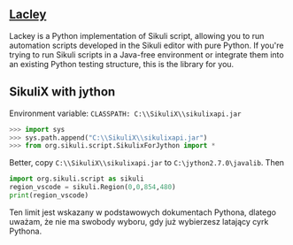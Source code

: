 ## [Lacley](https://github.com/glitchassassin/lackey)

Lackey is a Python implementation of Sikuli script, allowing you to run automation scripts developed in the Sikuli editor with pure Python. If you're trying to run Sikuli scripts in a Java-free environment or integrate them into an existing Python testing structure, this is the library for you.


## SikuliX with jython

Environment variable: `CLASSPATH: C:\\SikuliX\\sikulixapi.jar`

```python
>>> import sys
>>> sys.path.append("C:\\SikuliX\\sikulixapi.jar")
>>> from org.sikuli.script.SikulixForJython import *
```

Better, copy `C:\\SikuliX\\sikulixapi.jar` to `C:\jython2.7.0\javalib`. Then

```python
import org.sikuli.script as sikuli
region_vscode = sikuli.Region(0,0,854,480)
print(region_vscode)
```

Ten limit jest wskazany w podstawowych dokumentach Pythona, dlatego uważam, że nie ma swobody wyboru, gdy już wybierzesz latający cyrk Pythona. 


